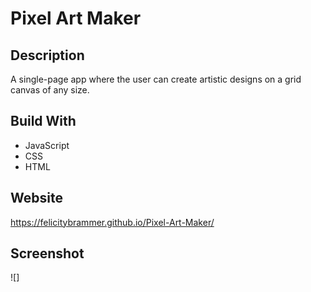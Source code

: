 # Pixel Art Maker

## Description

A single-page app where the user can create artistic designs on a grid canvas of any size. 

## Build With

* JavaScript
* CSS
* HTML

## Website

 https://felicitybrammer.github.io/Pixel-Art-Maker/

## Screenshot

![]



